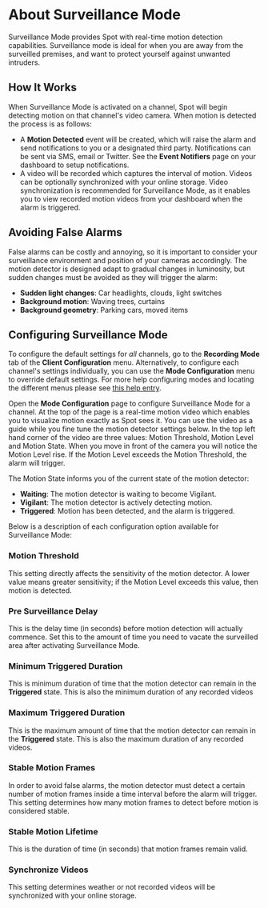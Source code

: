 # About Surveillance Mode

Surveillance Mode provides Spot with real-time motion detection capabilities. Surveillance mode is ideal for when you are away from the surveilled premises, and want to protect yourself against unwanted intruders. 

## How It Works

When Surveillance Mode is activated on a channel, Spot will begin detecting motion on that channel's video camera.
When motion is detected the process is as follows:

*   A **Motion Detected** event will be created, which will raise the alarm and send notifications to you or a designated third party. Notifications can be sent via SMS, email or Twitter. See the **Event Notifiers** page on your dashboard to setup notifications. 
*   A video will be recorded which captures the interval of motion. Videos can be optionally synchronized with your online storage. Video synchronization is recommended for Surveillance Mode, as it enables you to view recorded motion videos from your dashboard when the alarm is triggered.

## Avoiding False Alarms

False alarms can be costly and annoying, so it is important to consider your surveillance environment and position of your cameras accordingly. The motion detector is designed adapt to gradual changes in luminosity, but sudden changes must be avoided as they will trigger the alarm:

*   **Sudden light changes**: Car headlights, clouds, light switches
*   **Background motion**: Waving trees, curtains
*   **Background geometry**: Parking cars, moved items

## Configuring Surveillance Mode

To configure the default settings for *all* channels, go to the **Recording Mode** tab of the **Client Configuration** menu.
Alternatively, to configure each channel's settings individually, you can use the **Mode Configuration** menu to override default settings. For more help configuring modes and locating the different menus please see [this help entry](http://anionu.com/help/dashboard#configuring-modes).

Open the **Mode Configuration** page to configure Surveillance Mode for a channel. At the top of the page is a real-time motion video which enables you to visualize motion exactly as Spot sees it. You can use the video as a guide while you fine tune the motion detector settings below.
In the top left hand corner of the video are three values: Motion Threshold, Motion Level and Motion State. When you move in front of the camera you will notice the Motion Level rise. If the Motion Level exceeds the Motion Threshold, the alarm will trigger. 

The Motion State informs you of the current state of the motion detector:

*   **Waiting**: The motion detector is waiting to become Vigilant.
*   **Vigilant**: The motion detector is actively detecting motion.
*   **Triggered**: Motion has been detected, and the alarm is triggered.

Below is a description of each configuration option available for Surveillance Mode:

### Motion Threshold

This setting directly affects the sensitivity of the motion detector. 
A lower value means greater sensitivity; if the Motion Level exceeds this value, then motion is detected.

### Pre Surveillance Delay

This is the delay time (in seconds) before motion detection will actually commence.
Set this to the amount of time you need to vacate the surveilled area after activating Surveillance Mode.

### Minimum Triggered Duration

This is minimum duration of time that the motion detector can remain in the **Triggered** state.
This is also the minimum duration of any recorded videos

### Maximum Triggered Duration

This is the maximum amount of time that the motion detector can remain in the **Triggered** state. 
This is also the maximum duration of any recorded videos.

### Stable Motion Frames

In order to avoid false alarms, the motion detector must detect a certain number of motion frames inside a time interval before the alarm will trigger. 
This setting determines how many motion frames to detect before motion is considered stable.

### Stable Motion Lifetime

This is the duration of time (in seconds) that motion frames remain valid.

### Synchronize Videos

This setting determines weather or not recorded videos will be synchronized with your online storage.